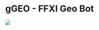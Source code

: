 # gGEO - FFXI Geo Bot
<div style="overflow:hidden;">
	<div style="width:50%;float:left;">
		<img src="blob:https://imgur.com/67bed4da-55f1-47e8-b324-417faeaa921c"/>
	</div>
</div>